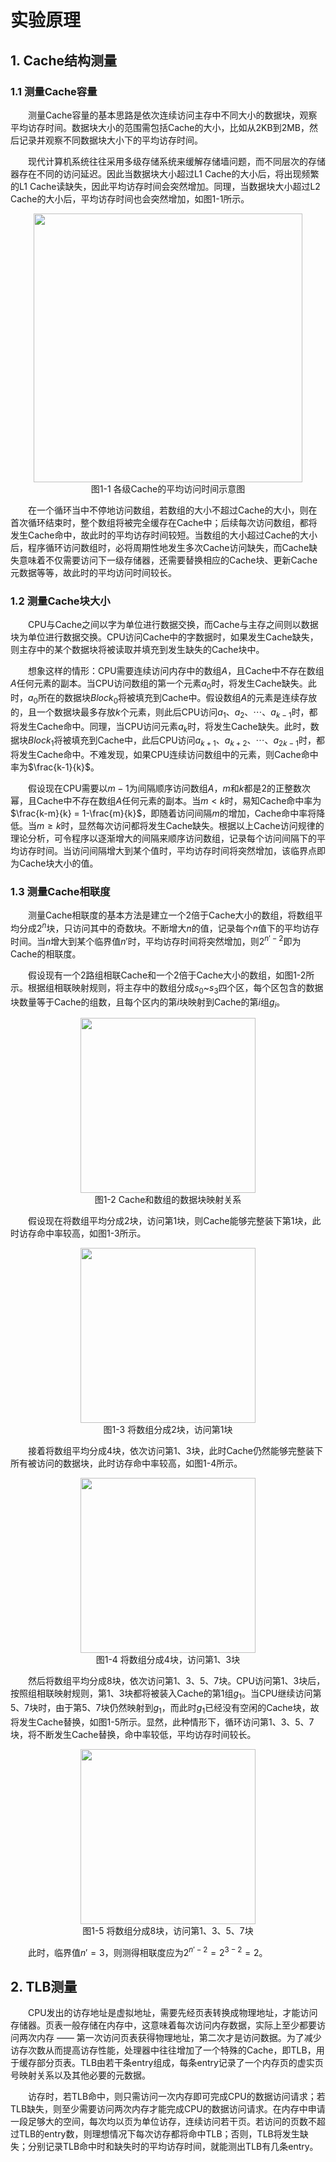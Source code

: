 # 实验原理

## 1. Cache结构测量

### 1.1 测量Cache容量

&emsp;&emsp;测量Cache容量的基本思路是依次连续访问主存中不同大小的数据块，观察平均访存时间。数据块大小的范围需包括Cache的大小，比如从2KB到2MB，然后记录并观察不同数据块大小下的平均访存时间。

&emsp;&emsp;现代计算机系统往往采用多级存储系统来缓解存储墙问题，而不同层次的存储器存在不同的访问延迟。因此当数据块大小超过L1 Cache的大小后，将出现频繁的L1 Cache读缺失，因此平均访存时间会突然增加。同理，当数据块大小超过L2 Cache的大小后，平均访存时间也会突然增加，如图1-1所示。

<center><img src="../assets/1-1.png" width = 430></center>
<center>图1-1 各级Cache的平均访问时间示意图</center>

&emsp;&emsp;在一个循环当中不停地访问数组，若数组的大小不超过Cache的大小，则在首次循环结束时，整个数组将被完全缓存在Cache中；后续每次访问数组，都将发生Cache命中，故此时的平均访存时间较短。当数组的大小超过Cache的大小后，程序循环访问数组时，必将周期性地发生多次Cache访问缺失，而Cache缺失意味着不仅需要访问下一级存储器，还需要替换相应的Cache块、更新Cache元数据等等，故此时的平均访问时间较长。

### 1.2 测量Cache块大小

&emsp;&emsp;CPU与Cache之间以字为单位进行数据交换，而Cache与主存之间则以数据块为单位进行数据交换。CPU访问Cache中的字数据时，如果发生Cache缺失，则主存中的某个数据块将被读取并填充到发生缺失的Cache块中。

&emsp;&emsp;想象这样的情形：CPU需要连续访问内存中的数组$A$，且Cache中不存在数组$A$任何元素的副本。当CPU访问数组的第一个元素$a_0$时，将发生Cache缺失。此时，$a_0$所在的数据块$Block_0$将被填充到Cache中。假设数组$A$的元素是连续存放的，且一个数据块最多存放$k$个元素，则此后CPU访问$a_1$、$a_2$、$\cdots$、$a_{k-1}$时，都将发生Cache命中。同理，当CPU访问元素$a_k$时，将发生Cache缺失。此时，数据块$Block_1$将被填充到Cache中，此后CPU访问$a_{k+1}$、$a_{k+2}$、$\cdots$、$a_{2k-1}$时，都将发生Cache命中。不难发现，如果CPU连续访问数组中的元素，则Cache命中率为$\frac{k-1}{k}$。

&emsp;&emsp;假设现在CPU需要以$m-1$为间隔顺序访问数组$A$，$m$和$k$都是2的正整数次幂，且Cache中不存在数组$A$任何元素的副本。当$m<k$时，易知Cache命中率为$\frac{k-m}{k} = 1-\frac{m}{k}$，即随着访问间隔$m$的增加，Cache命中率将降低。当$m \geq k$时，显然每次访问都将发生Cache缺失。根据以上Cache访问规律的理论分析，可令程序以逐渐增大的间隔来顺序访问数组，记录每个访问间隔下的平均访存时间。当访问间隔增大到某个值时，平均访存时间将突然增加，该临界点即为Cache块大小的值。

### 1.3 测量Cache相联度

&emsp;&emsp;测量Cache相联度的基本方法是建立一个2倍于Cache大小的数组，将数组平均分成$2^n$块，只访问其中的奇数块。不断增大$n$的值，记录每个$n$值下的平均访存时间。当$n$增大到某个临界值$n'$时，平均访存时间将突然增加，则$2^{n'-2}$即为Cache的相联度。

&emsp;&emsp;假设现有一个2路组相联Cache和一个2倍于Cache大小的数组，如图1-2所示。根据组相联映射规则，将主存中的数组分成$s_0$~$s_3$四个区，每个区包含的数据块数量等于Cache的组数，且每个区内的第$i$块映射到Cache的第$i$组$g_i$。

<center><img src="../assets/1-2.png" width = 280></center>
<center>图1-2 Cache和数组的数据块映射关系</center>

&emsp;&emsp;假设现在将数组平均分成2块，访问第1块，则Cache能够完整装下第1块，此时访存命中率较高，如图1-3所示。

<center><img src="../assets/1-3.png" width = 280></center>
<center>图1-3 将数组分成2块，访问第1块</center>

&emsp;&emsp;接着将数组平均分成4块，依次访问第1、3块，此时Cache仍然能够完整装下所有被访问的数据块，此时访存命中率较高，如图1-4所示。

<center><img src="../assets/1-4.png" width = 280></center>
<center>图1-4 将数组分成4块，访问第1、3块</center>

&emsp;&emsp;然后将数组平均分成8块，依次访问第1、3、5、7块。CPU访问第1、3块后，按照组相联映射规则，第1、3块都将被装入Cache的第1组$g_1$。当CPU继续访问第5、7块时，由于第5、7块仍然映射到$g_1$，而此时$g_1$已经没有空闲的Cache块，故将发生Cache替换，如图1-5所示。显然，此种情形下，循环访问第1、3、5、7块，将不断发生Cache替换，命中率较低，平均访存时间较长。

<center><img src="../assets/1-5.png" width = 280></center>
<center>图1-5 将数组分成8块，访问第1、3、5、7块</center>

&emsp;&emsp;此时，临界值$n'=3$，则测得相联度应为$2^{n'-2} = 2^{3-2} = 2$。



## 2. TLB测量

&emsp;&emsp;CPU发出的访存地址是虚拟地址，需要先经页表转换成物理地址，才能访问存储器。页表一般存储在内存中，这意味着每次访问内存数据，实际上至少都要访问两次内存 —— 第一次访问页表获得物理地址，第二次才是访问数据。为了减少访存次数从而提高访存性能，处理器中往往增加了一个特殊的Cache，即TLB，用于缓存部分页表。TLB由若干条entry组成，每条entry记录了一个内存页的虚实页号映射关系以及其他必要的元数据。

&emsp;&emsp;访存时，若TLB命中，则只需访问一次内存即可完成CPU的数据访问请求；若TLB缺失，则至少需要访问两次内存才能完成CPU的数据访问请求。在内存中申请一段足够大的空间，每次均以页为单位访存，连续访问若干页。若访问的页数不超过TLB的entry数，则理想情况下每次访存都将命中TLB；否则，TLB将发生缺失；分别记录TLB命中时和缺失时的平均访存时间，就能测出TLB有几条entry。
